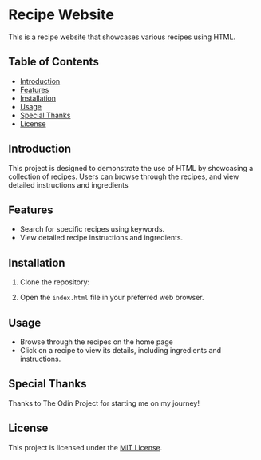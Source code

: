 # Recipe Website

This is a recipe website that showcases various recipes using HTML.

## Table of Contents

- [Introduction](#introduction)
- [Features](#features)
- [Installation](#installation)
- [Usage](#usage)
- [Special Thanks](#special-thanks)
- [License](#license)

## Introduction

This project is designed to demonstrate the use of HTML by showcasing a collection of recipes. Users can browse through the recipes, and view detailed instructions and ingredients

## Features

- Search for specific recipes using keywords.
- View detailed recipe instructions and ingredients.

## Installation

1. Clone the repository:

2. Open the `index.html` file in your preferred web browser.

## Usage

- Browse through the recipes on the home page
- Click on a recipe to view its details, including ingredients and instructions.

## Special Thanks
Thanks to The Odin Project for starting me on my journey!

## License

This project is licensed under the [MIT License](https://opensource.org/license/mit).